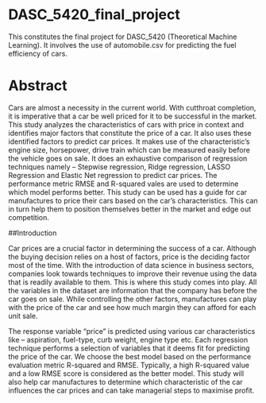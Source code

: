# DASC_5420_final_project
This constitutes the final project for DASC_5420 (Theoretical Machine Learning). It involves the use of automobile.csv for predicting the fuel efficiency of cars.

# Abstract

Cars are almost a necessity in the current world. With cutthroat completion, it is imperative that a car be well priced for it to be successful in the market. This study analyzes the characteristics of cars with price in context and identifies major factors that constitute the price of a car. It also uses these identified factors to predict car prices. It makes use of the characteristic’s engine size, horsepower, drive train which can be measured easily before the vehicle goes on sale. It does an exhaustive comparison of regression techniques namely – Stepwise regression, Ridge regression, LASSO Regression and Elastic Net regression to predict car prices. The performance metric RMSE and R-squared vales are used to determine which model performs better. This study can be used has a guide for car manufactures to price their cars based on the car’s characteristics. This can in turn help them to position themselves better in the market and edge out competition.



##Introduction

Car prices are a crucial factor in determining the success of a car. Although the buying decision relies on a host of factors, price is the deciding factor most of the time. With the introduction of data science in business sectors, companies look towards techniques to improve their revenue using the data that is readily available to them. This is where this study comes into play. All the variables in the dataset are information that the company has before the car goes on sale. While controlling the other factors, manufactures can play with the price of the car and see how much margin they can afford for each unit sale.

The response variable “price” is predicted using various car characteristics like – aspiration, fuel-type, curb weight, engine type etc. Each regression technique performs a selection of variables that it deems fit for predicting the price of the car. We choose the best model based on the performance evaluation metric R-squared and RMSE. Typically, a high R-squared value and a low RMSE score is considered as the better model. This study will also help car manufactures to determine which characteristic of the car influences the car prices and can take managerial steps to maximise profit.
